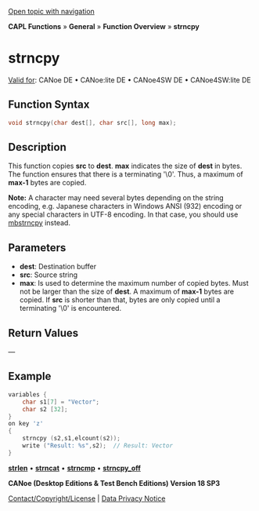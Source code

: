 [Open topic with navigation](../../../../../CANoeDEFamily.htm#Topics/CAPLFunctions/Other/Functions/CAPLfunctionStrnCpy.md)

**CAPL Functions** » **General** » **Function Overview** » **strncpy**

# strncpy

[Valid for](../../../Shared/FeatureAvailability.md): CANoe DE • CANoe:lite DE • CANoe4SW DE • CANoe4SW:lite DE

## Function Syntax

```c
void strncpy(char dest[], char src[], long max);
```

## Description

This function copies **src** to **dest**. **max** indicates the size of **dest** in bytes. The function ensures that there is a terminating '\0'. Thus, a maximum of **max-1** bytes are copied.

**Note:** A character may need several bytes depending on the string encoding, e.g. Japanese characters in Windows ANSI (932) encoding or any special characters in UTF-8 encoding. In that case, you should use [mbstrncpy](CAPLfunctionMbStrnCpy.md) instead.

## Parameters

- **dest**: Destination buffer
- **src**: Source string
- **max**: Is used to determine the maximum number of copied bytes. Must not be larger than the size of **dest**. A maximum of **max-1** bytes are copied. If **src** is shorter than that, bytes are only copied until a terminating '\0' is encountered.

## Return Values

—

## Example

```c
variables {
    char s1[7] = "Vector";
    char s2 [32];
}
on key 'z'
{
    strncpy (s2,s1,elcount(s2));
    write ("Result: %s",s2);  // Result: Vector
}
```

[**strlen**](CAPLfunctionStrLen.md) • [**strncat**](CAPLfunctionStrnCat.md) • [**strncmp**](CAPLfunctionStrnCmp.md) • [**strncpy_off**](CAPLfunctionStrnCpyOff.md)

**CANoe (Desktop Editions & Test Bench Editions) Version 18 SP3**

[Contact/Copyright/License](../../../Shared/ContactCopyrightLicense.md) | [Data Privacy Notice](https://www.vector.com/int/en/company/get-info/privacy-policy/)
